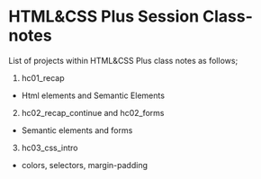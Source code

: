 # HTML&CSS Plus Session Class-notes

List of projects within HTML&CSS Plus class notes as follows;

1. hc01_recap
  * Html elements and Semantic Elements

2. hc02_recap_continue and hc02_forms
  * Semantic elements and forms

3. hc03_css_intro
  * colors, selectors, margin-padding 
